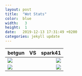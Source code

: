 ```yaml
---
layout: post
title:  "Wot Stats"
color:  blue
width:   3
height:  1
date:   2019-12-13 17:31:49 +0200
categories: jekyll update
---
```


| betgun  |    VS     | spark41 |
| ------- | :-------: | ------: |
| ![](https://static.wows-numbers.com/wot/532865830.png)   |  | ![](https://static.wows-numbers.com/wot/545357743.png)    |
| ![](http://wotlabs.net/sig_dark/eu/betgun/signature.png) |  | ![](http://wotlabs.net/sig_dark/eu/spark41/signature.png) |

